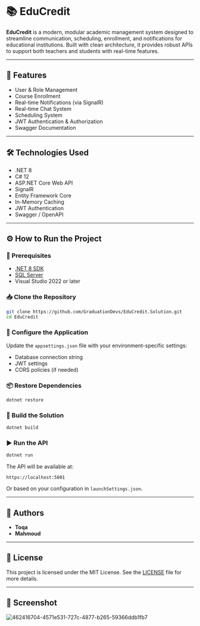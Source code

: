 # 📚 EduCredit

**EduCredit** is a modern, modular academic management system designed to streamline communication, scheduling, enrollment, and notifications for educational institutions. Built with clean architecture, it provides robust APIs to support both teachers and students with real-time features.

---

## 🚀 Features

- User & Role Management  
- Course Enrollment  
- Real-time Notifications (via SignalR)  
- Real-time Chat System  
- Scheduling System  
- JWT Authentication & Authorization  
- Swagger Documentation

---

## 🛠 Technologies Used

- .NET 8  
- C# 12  
- ASP.NET Core Web API  
- SignalR  
- Entity Framework Core  
- In-Memory Caching  
- JWT Authentication  
- Swagger / OpenAPI

---

## ⚙️ How to Run the Project

### 🔐 Prerequisites

- [.NET 8 SDK](https://dotnet.microsoft.com/en-us/download/dotnet/8.0)  
- [SQL Server](https://www.microsoft.com/en-us/sql-server/sql-server-downloads)  
- Visual Studio 2022 or later

### 📥 Clone the Repository

```bash
git clone https://github.com/GraduationDevs/EduCredit.Solution.git
cd EduCredit
```

### 🧩 Configure the Application

Update the `appsettings.json` file with your environment-specific settings:

- Database connection string  
- JWT settings  
- CORS policies (if needed)

### 📦 Restore Dependencies

```bash
dotnet restore
```

### 🧱 Build the Solution

```bash
dotnet build
```

### ▶️ Run the API

```bash
dotnet run
```

The API will be available at:

```
https://localhost:5001
```

Or based on your configuration in `launchSettings.json`.

---

## 👥 Authors

- **Toqa**
- **Mahmoud**

---

## 📝 License

This project is licensed under the MIT License. See the [LICENSE](LICENSE) file for more details.

---

## 📸 Screenshot

![462416704-4571e531-727c-4877-b265-59366ddb1fb7](https://github.com/user-attachments/assets/31ea63cb-b327-4ed0-8693-5997d845fee5)

